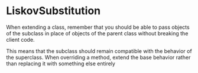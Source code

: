 # **L**iskovSubstitution

When extending a class, remember that you should be
able to pass objects of the subclass in place of objects of
the parent class without breaking the client code.

This means that the subclass should remain compatible with
the behavior of the superclass. When overriding a method,
extend the base behavior rather than replacing it with something else entirely
